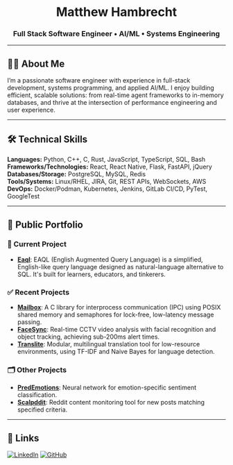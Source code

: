 <h1 align="center">Matthew Hambrecht</h1>
<h3 align="center">Full Stack Software Engineer • AI/ML •   Systems Engineering</h3>

---

## 👨‍💻 About Me
I’m a passionate software engineer with experience in full-stack development, systems programming, and applied AI/ML. I enjoy building efficient, scalable solutions: from real-time agent frameworks to in-memory databases, and thrive at the intersection of performance engineering and user experience.

---

## 🛠️ Technical Skills
**Languages:** Python, C++, C, Rust, JavaScript, TypeScript, SQL, Bash  
**Frameworks/Technologies:** React, React Native, Flask, FastAPI, jQuery  
**Databases/Storage:** PostgreSQL, MySQL, Redis  
**Tools/Systems:** Linux/RHEL, JIRA, Git, REST APIs, WebSockets, AWS  
**DevOps:** Docker/Podman, Kubernetes, Jenkins, GitLab CI/CD, PyTest, GoogleTest  

---

## 📂 Public Portfolio

### 🚧 Current Project
- **[Eaql](https://github.com/matthambrecht/eaql)**: EAQL (English Augmented Query Language) is a simplified, English-like query language designed as natural-language alternative to SQL. It's built for learners, educators, and tinkerers. 

### ✅ Recent Projects
- **[Mailbox](https://github.com/matthambrecht/Mailbox)**: A C library for interprocess communication (IPC) using POSIX shared memory and semaphores for lock-free, low-latency message passing.
- **[FaceSync](https://github.com/matthambrecht/FaceSync)**: Real-time CCTV video analysis with facial recognition and object tracking, achieving sub-200ms alert times.
- **[Translite](https://github.com/matthambrecht/Translite)**: Modular, multilingual translation tool for low-resource environments, using TF-IDF and Naive Bayes for language detection.

### 🗂️ Other Projects
- **[PredEmotions](https://github.com/matthambrecht/PredEmotions)**: Neural network for emotion-specific sentiment classification.  
- **[Scalpddit](https://github.com/matthambrecht/Scalpddit)**: Reddit content monitoring tool for new posts matching specified criteria.

---

## 🔗 Links
[![LinkedIn](https://img.shields.io/badge/LinkedIn-0077B5?logo=linkedin&logoColor=white)](https://linkedin.com/in/matt-hambrecht)
[![GitHub](https://img.shields.io/badge/GitHub-181717?logo=github&logoColor=white)](https://github.com/matthambrecht)
